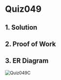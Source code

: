 # Quiz049

## 1. Solution

## 2. Proof of Work

## 3. ER Diagram
![Quiz049C](https://github.com/AntGra25/unit3-CS24/assets/142757981/6276914e-4c7a-4604-afbd-df44b4abaf53)
